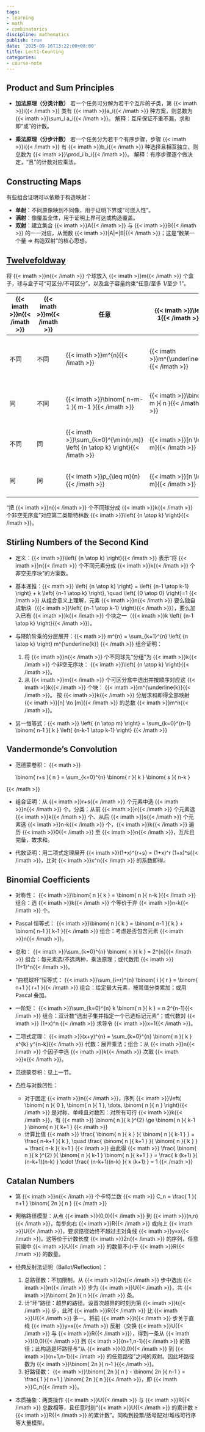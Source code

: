 ```yaml
---
tags:
- learning
- math
- combinatorics
discipline: mathematics
publish: true
date: '2025-09-16T13:22:00+08:00'
title: Lect1-Counting
categories:
- course-note
---
```

## Product and Sum Principles

- **加法原理（分类计数）**
  若一个任务可分解为若干个互斥的子类，第 {{< imath >}}i{{< /imath >}} 类有 {{< imath >}}a_i{{< /imath >}} 种方案，则总数为 {{< imath >}}\sum_i a_i{{< /imath >}}。
  解释：互斥保证不重不漏，求和即“或”的计数。

- **乘法原理（分步计数）**
  若一个任务分为若干个有序步骤，步骤 {{< imath >}}i{{< /imath >}} 有 {{< imath >}}b_i{{< /imath >}} 种选择且相互独立，则总数为 {{< imath >}}\prod_i b_i{{< /imath >}}。
  解释：有序步骤逐个做决定，“且”的计数对应乘法。

## Constructing Maps

有些组合证明可以依赖于构造映射：
- **单射**：不同原像映到不同像，用于证明下界或“可嵌入性”。
- **满射**：像覆盖全体，用于证明上界可达或构造覆盖。
- **双射**：建立集合 {{< imath >}}A{{< /imath >}} 与 {{< imath >}}B{{< /imath >}} 的一一对应，从而数 {{< imath >}}|A|=|B|{{< /imath >}}；这是“数某一个量 ⇒ 构造双射”的核心思想。

## [Twelvefoldway](https://en.wikipedia.org/wiki/Twelvefold_way)

将 {{< imath >}}n{{< /imath >}} 个球放入 {{< imath >}}m{{< /imath >}} 个盒子，球与盒子可“可区分/不可区分”，以及盒子容量约束“任意/至多 1/至少 1”。

| {{< imath >}}n{{< /imath >}} | {{< imath >}}m{{< /imath >}} | 任意                                                    | {{< imath >}}\leq 1{{< /imath >}}            | {{< imath >}}\geq 1{{< /imath >}}                         |
| --- | --- | ----------------------------------------------------- | ------------------- | -------------------------------- |
| 不同  | 不同  | {{< imath >}}m^{n}{{< /imath >}}                                               | {{< imath >}}m^{\underline{n}}{{< /imath >}} | {{< imath >}}m!\left\{ {n \atop m} \right\}{{< /imath >}} |
| 同   | 不同  | {{< imath >}}\binom{ n+m-1 }{ m-1 }{{< /imath >}}                              | {{< imath >}}\binom{ m }{ n }{{< /imath >}}  | {{< imath >}}\binom{ n-1 }{ m-1 }{{< /imath >}}           |
| 不同  | 同   | {{< imath >}}\sum_{k=0}^{\min(n,m)} \left\{ {n \atop k} \right\}{{< /imath >}} | {{< imath >}}[n \leq m]{{< /imath >}}        | {{< imath >}}\left\{ {n \atop m} \right\}{{< /imath >}}   |
| 同   | 同   | {{< imath >}}p_{\leq m}(n){{< /imath >}}                                       | {{< imath >}}[n \leq m]{{< /imath >}}        | {{< imath >}}p(n,m){{< /imath >}}                         |

“把 {{< imath >}}n{{< /imath >}} 个不同球分成 {{< imath >}}k{{< /imath >}} 个非空无序盒”对应第二类斯特林数 {{< imath >}}\left\{ {n \atop k} \right\}{{< /imath >}}。

## Stirling Numbers of the Second Kind

- 定义：{{< imath >}}\left\{ {n \atop k} \right\}{{< /imath >}} 表示“将 {{< imath >}}n{{< /imath >}} 个不同元素分成 {{< imath >}}k{{< /imath >}} 个非空无序块”的方案数。
- 基本递推：{{< math >}}
 \left\{ {n \atop k} \right\} = \left\{ {n-1 \atop k-1} \right\} + k \left\{ {n-1 \atop k} \right\}, \quad \left\{ {0 \atop 0} \right\}=1 
{{< /math >}} 从组合意义上理解，元素 {{< imath >}}n{{< /imath >}} 要么独自成新块（{{< imath >}}\left\{ {n-1 \atop k-1} \right\}{{< /imath >}}），要么加入已有 {{< imath >}}k{{< /imath >}} 个块之一（{{< imath >}}k \left\{ {n-1 \atop k} \right\}{{< /imath >}}）。

- 与降阶阶乘的分层展开：{{< math >}}
 m^{n} = \sum_{k=1}^{n} \left\{ {n \atop k} \right\} m^{\underline{k}} 
{{< /math >}}
  组合证明：
  1. 将 {{< imath >}}n{{< /imath >}} 个不同球先“分组”为 {{< imath >}}k{{< /imath >}} 个非空无序块： {{< imath >}}\left\{ {n \atop k} \right\}{{< /imath >}}。
  2. 从 {{< imath >}}m{{< /imath >}} 个可区分盒中选出并按顺序对应这 {{< imath >}}k{{< /imath >}} 个块： {{< imath >}}m^{\underline{k}}{{< /imath >}}。
  按 {{< imath >}}k{{< /imath >}} 分层求和即得全部映射 {{< imath >}}[n] \to [m]{{< /imath >}} 的总数 {{< imath >}}m^n{{< /imath >}}。

- 另一恒等式：{{< math >}}
 \left\{ {n \atop m} \right\} = \sum_{k=0}^{n-1} \binom{ n-1 }{ k } \left\{ {n-k-1 \atop k-1} \right\} 
{{< /math >}}

## Vandermonde’s Convolution

- 范德蒙卷积：
  {{< math >}}

  \binom{ r+s }{ n } = \sum_{k=0}^{n} \binom{ r }{ k } \binom{ s }{ n-k }
  
{{< /math >}}
- 组合证明：从 {{< imath >}}r+s{{< /imath >}} 个元素中选 {{< imath >}}n{{< /imath >}} 个。分类：从前 {{< imath >}}r{{< /imath >}} 个元素选 {{< imath >}}k{{< /imath >}} 个、从后 {{< imath >}}s{{< /imath >}} 个元素选 {{< imath >}}n-k{{< /imath >}} 个，{{< imath >}}k{{< /imath >}} 遍历 {{< imath >}}0{{< /imath >}} 至 {{< imath >}}n{{< /imath >}}，互斥且完备，故求和。

- 代数证明：用二项式定理展开 {{< imath >}}(1+x)^{r+s} = (1+x)^r (1+x)^s{{< /imath >}}，比对 {{< imath >}}x^n{{< /imath >}} 的系数即得。


## Binomial Coefficients

- 对称性： {{< imath >}}\binom{ n }{ k } = \binom{ n }{ n-k }{{< /imath >}}
  组合：选 {{< imath >}}k{{< /imath >}} 个等价于弃 {{< imath >}}n-k{{< /imath >}} 个。

- Pascal 恒等式： {{< imath >}}\binom{ n }{ k } = \binom{ n-1 }{ k } + \binom{ n-1 }{ k-1 }{{< /imath >}}
  组合：考虑是否包含元素 {{< imath >}}n{{< /imath >}}。

- 总和： {{< imath >}}\sum_{k=0}^{n} \binom{ n }{ k } = 2^{n}{{< /imath >}}
  组合：每元素选/不选两种，乘法原理；或代数用 {{< imath >}}(1+1)^n{{< /imath >}}。

- “曲棍球杆”恒等式： {{< imath >}}\sum_{i=r}^{n} \binom{ i }{ r } = \binom{ n+1 }{ r+1 }{{< /imath >}}
  组合：给定最大元素，按其值分类累加；或用 Pascal 叠加。

- 一阶矩： {{< imath >}}\sum_{k=0}^{n} k \binom{ n }{ k } = n 2^{n-1}{{< /imath >}}
  组合：双计数“选出子集并指定一个已选标记元素”；或代数对 {{< imath >}} (1+x)^n {{< /imath >}} 求导令 {{< imath >}}x=1{{< /imath >}}。

- 二项式定理： {{< imath >}}(x+y)^{n} = \sum_{k=0}^{n} \binom{ n }{ k } x^{k} y^{n-k}{{< /imath >}}
  代数：展开乘法；组合：从 {{< imath >}}n{{< /imath >}} 个因子中选 {{< imath >}}k{{< /imath >}} 次取 {{< imath >}}x{{< /imath >}}。

- 范德蒙卷积：见上一节。

- 凸性与对数凹性：
	- 对于固定 {{< imath >}}n{{< /imath >}}，序列 {{< imath >}}\left( \binom{ n }{ 0 }, \binom{ n }{ 1 }, \dots, \binom{ n }{ n } \right){{< /imath >}} 是对称、单峰且对数凹：对所有可行 {{< imath >}}k{{< /imath >}}，有 {{< math >}}
 \binom{ n }{ k }^{2} \ge \binom{ n }{ k-1 } \binom{ n }{ k+1 } 
{{< /math >}}
	- 计算比值 {{< math >}}
 \frac{ \binom{ n }{ k } }{ \binom{ n }{ k-1 } } = \frac{ n-k+1 }{ k }, \quad \frac{ \binom{ n }{ k+1 } }{ \binom{ n }{ k } } = \frac{ n-k }{ k+1 } 
{{< /math >}} 由此得 {{< math >}}
 \frac{ \binom{ n }{ k }^{2} }{ \binom{ n }{ k-1 } \binom{ n }{ k+1 } } = \frac{ k (k+1) }{ (n-k+1)(n-k) } \cdot \frac{ (n-k+1)(n-k) }{ k (k+1) } = 1 
{{< /math >}}

## Catalan Numbers

- 第 {{< imath >}}n{{< /imath >}} 个卡特兰数 {{< math >}}
 C_n = \frac{ 1 }{ n+1 } \binom{ 2n }{ n } 
{{< /math >}}
- 网格路径模型：从点 {{< imath >}}(0,0){{< /imath >}} 到 {{< imath >}}(n,n){{< /imath >}}，每步向右 {{< imath >}}R{{< /imath >}} 或向上 {{< imath >}}U{{< /imath >}}，要求路径始终不越过主对角线 {{< imath >}}y=x{{< /imath >}}。这等价于计数长度 {{< imath >}}2n{{< /imath >}} 的序列，任意前缀中 {{< imath >}}U{{< /imath >}} 的数量不小于 {{< imath >}}R{{< /imath >}} 的数量。

- 经典反射法证明（Ballot/Reflection）：
  1. 总路径数：不加限制，从 {{< imath >}}2n{{< /imath >}} 步中选出 {{< imath >}}n{{< /imath >}} 步为 {{< imath >}}U{{< /imath >}}，共 {{< imath >}}\binom{ 2n }{ n }{{< /imath >}} 条。
  2. 计“坏”路径：越界的路径。设首次越界的时刻为第 {{< imath >}}t{{< /imath >}} 步，此时 {{< imath >}}R{{< /imath >}} 比 {{< imath >}}U{{< /imath >}} 多一。将前 {{< imath >}}t{{< /imath >}} 步关于直线 {{< imath >}}y=x{{< /imath >}} 反射（交换 {{< imath >}}U{{< /imath >}} 与 {{< imath >}}R{{< /imath >}}），得到一条从 {{< imath >}}(0,0){{< /imath >}} 到 {{< imath >}}(n+1,n-1){{< /imath >}} 的路径；此构造是坏路径与“从 {{< imath >}}(0,0){{< /imath >}} 到 {{< imath >}}(n+1,n-1){{< /imath >}} 的任意路径”之间的双射。因此坏路径数为 {{< imath >}}\binom{ 2n }{ n-1 }{{< /imath >}}。
  3. 好路径数： {{< imath >}}\binom{ 2n }{ n } - \binom{ 2n }{ n-1 } = \frac{ 1 }{ n+1 } \binom{ 2n }{ n }{{< /imath >}}，即 {{< imath >}}C_n{{< /imath >}}。

- 本质抽象：两类操作 {{< imath >}}U{{< /imath >}} 与 {{< imath >}}R{{< /imath >}} 总数相等，且任意时刻“{{< imath >}}U{{< /imath >}} 的累计数 ≥ {{< imath >}}R{{< /imath >}} 的累计数”。同构到投票/括号配对/堆栈可行序等大量模型。



